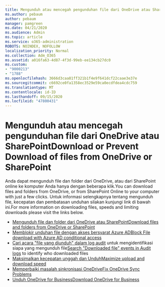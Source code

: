 ```yaml
---
title: Mengunduh atau mencegah pengunduhan file dari OneDrive atau SharePoint
ms.author: pebaum
author: pebaum
manager: pamgreen
ms.date: 04/21/2020
ms.audience: Admin
ms.topic: article
ms.service: o365-administration
ROBOTS: NOINDEX, NOFOLLOW
localization_priority: Normal
ms.collection: Adm_O365
ms.assetid: a016fa63-4d87-4f3d-99eb-ee134cb27dc0
ms.custom:
- "9000213"
- "1788"
ms.openlocfilehash: 3666d3caa81ff321b1f4e9f641dcf22caae3e37e
ms.sourcegitcommit: c6692ce0fa1358ec3529e59ca0ecdfdea4cdc759
ms.translationtype: MT
ms.contentlocale: id-ID
ms.lasthandoff: 09/15/2020
ms.locfileid: "47800431"
---
```

# <a name="download-or-prevent-download-of-files-from-onedrive-or-sharepoint"></a><span data-ttu-id="88022-102">Mengunduh atau mencegah pengunduhan file dari OneDrive atau SharePoint</span><span class="sxs-lookup"><span data-stu-id="88022-102">Download or Prevent Download of files from OneDrive or SharePoint</span></span>

<span data-ttu-id="88022-103">Anda dapat mengunduh file dan folder dari OneDrive, atau dari SharePoint online ke komputer Anda hanya dengan beberapa klik.</span><span class="sxs-lookup"><span data-stu-id="88022-103">You can download files and folders from OneDrive, or from SharePoint Online to your computer with just a few clicks.</span></span> <span data-ttu-id="88022-104">Untuk informasi selengkapnya tentang mengunduh file, kecepatan dan pembatasan unduhan silakan kunjungi link di bawah ini.</span><span class="sxs-lookup"><span data-stu-id="88022-104">For more information on downloading files, speeds and limiting downloads please visit the links below.</span></span>

- [<span data-ttu-id="88022-105">Mengunduh file dan folder dari OneDrive atau SharePoint</span><span class="sxs-lookup"><span data-stu-id="88022-105">Download files and folders from OneDrive or SharePoint</span></span>](https://support.office.com/article/Download-files-and-folders-from-OneDrive-or-SharePoint-5c7397b7-19c7-4893-84fe-d02e8fa5df05)
- [<span data-ttu-id="88022-106">Memblokir unduhan file dengan akses bersyarat Azure AD</span><span class="sxs-lookup"><span data-stu-id="88022-106">Block File download with Azure AD conditional access</span></span>](https://docs.microsoft.com/cloud-app-security/use-case-proxy-block-session-aad#create-a-block-download-policy-for-unmanaged-devices)
- <span data-ttu-id="88022-107">[Cari acara "file yang diunduh" dalam log audit](https://docs.microsoft.com/microsoft-365/compliance/search-the-audit-log-in-security-and-compliance?view=o365-worldwide#file-and-page-activities) untuk mengidentifikasi siapa yang mengunduh file</span><span class="sxs-lookup"><span data-stu-id="88022-107">[Search "Downloaded file" events in Audit logs](https://docs.microsoft.com/microsoft-365/compliance/search-the-audit-log-in-security-and-compliance?view=o365-worldwide#file-and-page-activities) to identify who downloaded files</span></span>
- [<span data-ttu-id="88022-108">Maksimalkan kecepatan unggah dan Unduh</span><span class="sxs-lookup"><span data-stu-id="88022-108">Maximize upload and download speed</span></span>](https://support.office.com/article/Maximize-upload-and-download-speed-8eeadfb8-501f-406d-997b-98ab6ff67f43)
- [<span data-ttu-id="88022-109">Memperbaiki masalah sinkronisasi OneDrive</span><span class="sxs-lookup"><span data-stu-id="88022-109">Fix OneDrive Sync Problems</span></span>](https://support.office.com/article/Fix-OneDrive-sync-problems-83ab0d8a-8400-45b0-8dcf-dc8aa8a6bcf8)
- [<span data-ttu-id="88022-110">Unduh OneDrive for Business</span><span class="sxs-lookup"><span data-stu-id="88022-110">Download OneDrive for Business</span></span>](https://onedrive.live.com/about/download/)
